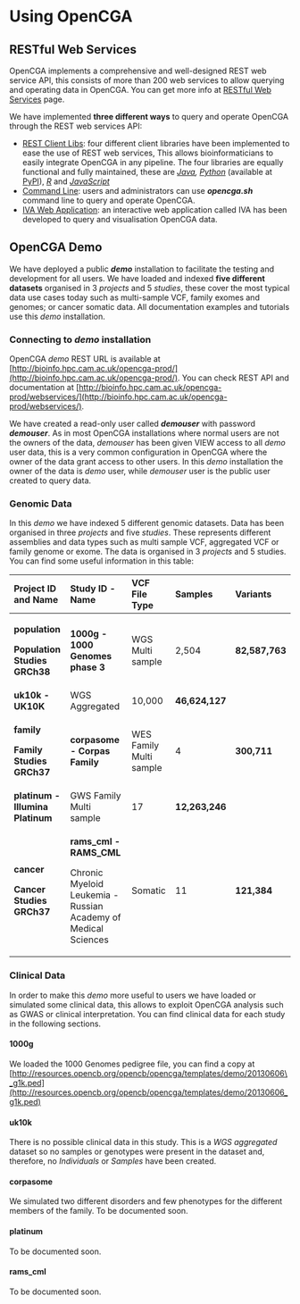 # Using OpenCGA

## RESTful Web Services <a id="UsingOpenCGA-RESTfulWebServices"></a>

OpenCGA implements a comprehensive and well-designed REST web service API, this consists of more than 200 web services to allow querying and operating data in OpenCGA. You can get more info at [RESTful Web Services](http://docs.opencb.org/display/opencga/RESTful+Web+Services) page.

We have implemented **three different ways** to query and operate OpenCGA through the REST web services API:

* [REST Client Libs](http://docs.opencb.org/display/opencga/RESTful+Web+Services#RESTfulWebServices-ClientLibraries): four different client libraries have been implemented to ease the use of REST web services, This allows bioinformaticians to easily integrate OpenCGA in any pipeline. The four libraries are equally functional and fully maintained, these are [_Java_](http://docs.opencb.org/display/opencga/Java)_,_ [_Python_](http://docs.opencb.org/display/opencga/Python) \(available at [PyPI](https://pypi.org/project/pyopencga/)\), [_R_](http://docs.opencb.org/display/opencga/R) and [_JavaScript_](http://docs.opencb.org/display/opencga/JavaScript)
* [Command Line](http://docs.opencb.org/display/opencga/Command+Line): users and administrators can use _**opencga.sh**_ command line to query and operate OpenCGA. 
* [IVA Web Application](http://docs.opencb.org/display/opencga/IVA+Web+App): an interactive web application called IVA has been developed to query and visualisation OpenCGA data.

## OpenCGA Demo <a id="UsingOpenCGA-OpenCGADemo"></a>

We have deployed a public _**demo**_ installation to facilitate the testing and development for all users. We have loaded and indexed **five different datasets** organised in 3 _projects_ and 5 _studies_, these cover the most typical data use cases today such as multi-sample VCF, family exomes and genomes; or cancer somatic data. All documentation examples and tutorials use this _demo_ installation.

### Connecting to _demo_ installation <a id="UsingOpenCGA-Connectingtodemoinstallation"></a>

OpenCGA _demo_ REST URL is available at [http://bioinfo.hpc.cam.ac.uk/opencga-prod/](http://bioinfo.hpc.cam.ac.uk/opencga-prod/). You can check REST API and documentation at [http://bioinfo.hpc.cam.ac.uk/opencga-prod/webservices/](http://bioinfo.hpc.cam.ac.uk/opencga-prod/webservices/).

We have created a read-only user called _**demouser**_ with password _**demouser**_. As in most OpenCGA installations where normal users are not the owners of the data, _demouser_ has been given VIEW access to all _demo_ user data, this is a very common configuration in OpenCGA  where the owner of the data grant access to other users. In this _demo_ installation the owner of the data is _demo_ user, while _demouser_ user is the public  user created to query data.

### Genomic Data <a id="UsingOpenCGA-GenomicData"></a>

In this _demo_ we have indexed 5 different genomic datasets. Data has been organised in three _projects_ and five _studies_. These represents different assemblies and data types such as multi sample VCF, aggregated VCF or family genome or exome. The data is organised in 3 _projects_ and 5 studies. You can find some useful information in this table:

<table>
  <thead>
    <tr>
      <th style="text-align:left">Project ID and Name</th>
      <th style="text-align:left">Study ID - Name</th>
      <th style="text-align:left">VCF File Type</th>
      <th style="text-align:left">Samples</th>
      <th style="text-align:left">Variants</th>
    </tr>
  </thead>
  <tbody>
    <tr>
      <td style="text-align:left">
        <p><b>population</b>
        </p>
        <p><b>Population Studies GRCh38</b>
        </p>
      </td>
      <td style="text-align:left"><b>1000g - 1000 Genomes phase 3<br /></b>
      </td>
      <td style="text-align:left">WGS Multi sample</td>
      <td style="text-align:left">2,504</td>
      <td style="text-align:left"><b>82,587,763</b>
      </td>
    </tr>
    <tr>
      <td style="text-align:left"><b>uk10k - UK10K<br /></b>
      </td>
      <td style="text-align:left">WGS Aggregated</td>
      <td style="text-align:left">10,000</td>
      <td style="text-align:left"><b>46,624,127</b>
      </td>
      <td style="text-align:left"></td>
    </tr>
    <tr>
      <td style="text-align:left">
        <p><b>family</b>
        </p>
        <p><b>Family Studies GRCh37</b>
        </p>
      </td>
      <td style="text-align:left"><b>corpasome - Corpas Family</b>
      </td>
      <td style="text-align:left">WES Family Multi sample</td>
      <td style="text-align:left">4</td>
      <td style="text-align:left"><b>300,711</b>
      </td>
    </tr>
    <tr>
      <td style="text-align:left"><b>platinum - Illumina Platinum</b>
      </td>
      <td style="text-align:left">GWS Family Multi sample</td>
      <td style="text-align:left">17</td>
      <td style="text-align:left"><b>12,263,246</b>
      </td>
      <td style="text-align:left"></td>
    </tr>
    <tr>
      <td style="text-align:left">
        <p><b>cancer</b>
        </p>
        <p><b>Cancer Studies GRCh37</b>
        </p>
      </td>
      <td style="text-align:left">
        <p><b>rams_cml - RAMS_CML<br /></b>
        </p>
        <p>Chronic Myeloid Leukemia - Russian Academy of Medical Sciences<b><br /></b>
        </p>
      </td>
      <td style="text-align:left">Somatic</td>
      <td style="text-align:left">11</td>
      <td style="text-align:left"><b>121,384</b>
      </td>
    </tr>
  </tbody>
</table>

### Clinical Data <a id="UsingOpenCGA-ClinicalData"></a>

In order to make this _demo_ more useful to users we have loaded or simulated some clinical data, this allows to exploit OpenCGA analysis such as GWAS or clinical interpretation. You can find clinical data for each study in the following sections.

#### 1000g <a id="UsingOpenCGA-1000g"></a>

We loaded the 1000 Genomes pedigree file, you can find a copy at [http://resources.opencb.org/opencb/opencga/templates/demo/20130606\_g1k.ped](http://resources.opencb.org/opencb/opencga/templates/demo/20130606_g1k.ped) 

#### uk10k <a id="UsingOpenCGA-uk10k"></a>

There is no possible clinical data in this study. This is a _WGS aggregated_ dataset so no samples or genotypes were present in the dataset and, therefore, no _Individuals_ or _Samples_ have been created.  

#### corpasome <a id="UsingOpenCGA-corpasome"></a>

We simulated two different disorders and few phenotypes for the different members of the family. To be documented soon.

#### platinum <a id="UsingOpenCGA-platinum"></a>

To be documented soon.

#### rams\_cml <a id="UsingOpenCGA-rams_cml"></a>

To be documented soon.

